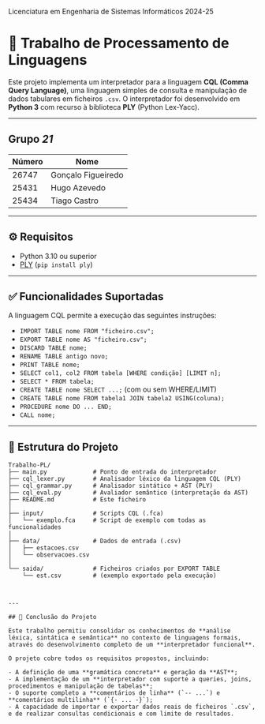 Licenciatura em Engenharia de Sistemas Informáticos 2024-25 

# 📄 Trabalho de Processamento de Linguagens

Este projeto implementa um interpretador para a linguagem **CQL (Comma Query Language)**, uma linguagem simples de consulta e manipulação de dados tabulares em ficheiros `.csv`. O interpretador foi desenvolvido em **Python 3** com recurso à biblioteca **PLY** (Python Lex-Yacc).

---

## Grupo *21*
| Número | Nome             |
|--------|------------------|
| 26747  | Gonçalo Figueiredo |
| 25431  | Hugo Azevedo       |
| 25434  | Tiago Castro       |

---

## ⚙️ Requisitos

- Python 3.10 ou superior
- [PLY](https://www.dabeaz.com/ply/) (`pip install ply`)

---

## ✅ Funcionalidades Suportadas

A linguagem CQL permite a execução das seguintes instruções:

- `IMPORT TABLE nome FROM "ficheiro.csv";`
- `EXPORT TABLE nome AS "ficheiro.csv";`
- `DISCARD TABLE nome;`
- `RENAME TABLE antigo novo;`
- `PRINT TABLE nome;`
- `SELECT col1, col2 FROM tabela [WHERE condição] [LIMIT n];`
- `SELECT * FROM tabela;`
- `CREATE TABLE nome SELECT ...;` (com ou sem WHERE/LIMIT)
- `CREATE TABLE nome FROM tabela1 JOIN tabela2 USING(coluna);`
- `PROCEDURE nome DO ... END;`
- `CALL nome;`

---

## 📁 Estrutura do Projeto

```plaintext
Trabalho-PL/
├── main.py             # Ponto de entrada do interpretador
├── cql_lexer.py        # Analisador léxico da linguagem CQL (PLY)
├── cql_grammar.py      # Analisador sintático + AST (PLY)
├── cql_eval.py         # Avaliador semântico (interpretação da AST)
├── README.md           # Este ficheiro
│
├── input/              # Scripts CQL (.fca)
│   └── exemplo.fca     # Script de exemplo com todas as funcionalidades
│
├── data/               # Dados de entrada (.csv)
│   ├── estacoes.csv
│   └── observacoes.csv
│
└── saida/              # Ficheiros criados por EXPORT TABLE
    └── est.csv         # (exemplo exportado pela execução)



---

## 📌 Conclusão do Projeto

Este trabalho permitiu consolidar os conhecimentos de **análise léxica, sintática e semântica** no contexto de linguagens formais, através do desenvolvimento completo de um **interpretador funcional**.

O projeto cobre todos os requisitos propostos, incluindo:

- A definição de uma **gramática concreta** e geração da **AST**;
- A implementação de um **interpretador com suporte a queries, joins, procedimentos e manipulação de tabelas**;
- O suporte completo a **comentários de linha** (`-- ...`) e **comentários multilinha** (`{- ... -}`);
- A capacidade de importar e exportar dados reais de ficheiros `.csv`, e de realizar consultas condicionais e com limite de resultados.
